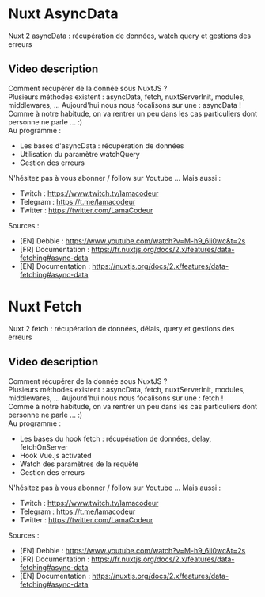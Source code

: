 # Nuxt AsyncData

Nuxt 2 asyncData : récupération de données, watch query et gestions des erreurs

## Video description

Comment récupérer de la donnée sous NuxtJS ?<br />
Plusieurs méthodes existent : asyncData, fetch, nuxtServerInit, modules, middlewares, ... Aujourd'hui nous nous focalisons sur une : asyncData !<br />
Comme à notre habitude, on va rentrer un peu dans les cas particuliers dont personne ne parle ... :) <br />
Au programme :
- Les bases d'asyncData : récupération de données
- Utilisation du paramètre watchQuery
- Gestion des erreurs

N'hésitez pas à vous abonner / follow sur Youtube ... Mais aussi :
- Twitch : https://www.twitch.tv/lamacodeur
- Telegram : https://t.me/lamacodeur
- Twitter : https://twitter.com/LamaCodeur

Sources :
- [EN] Debbie : https://www.youtube.com/watch?v=M-h9_6ii0wc&t=2s
- [FR] Documentation : https://fr.nuxtjs.org/docs/2.x/features/data-fetching#async-data
- [EN] Documentation : https://nuxtjs.org/docs/2.x/features/data-fetching#async-data

# Nuxt Fetch

Nuxt 2 fetch : récupération de données, délais, query et gestions des erreurs

## Video description

Comment récupérer de la donnée sous NuxtJS ?<br />
Plusieurs méthodes existent : asyncData, fetch, nuxtServerInit, modules, middlewares, ... Aujourd'hui nous nous focalisons sur une : fetch !<br />
Comme à notre habitude, on va rentrer un peu dans les cas particuliers dont personne ne parle ... :) <br />
Au programme :
- Les bases du hook fetch : récupération de données, delay, fetchOnServer
- Hook Vue.js activated
- Watch des paramètres de la requête
- Gestion des erreurs

N'hésitez pas à vous abonner / follow sur Youtube ... Mais aussi :
- Twitch : https://www.twitch.tv/lamacodeur
- Telegram : https://t.me/lamacodeur
- Twitter : https://twitter.com/LamaCodeur

Sources :
- [EN] Debbie : https://www.youtube.com/watch?v=M-h9_6ii0wc&t=2s
- [FR] Documentation : https://fr.nuxtjs.org/docs/2.x/features/data-fetching#async-data
- [EN] Documentation : https://nuxtjs.org/docs/2.x/features/data-fetching#async-data
